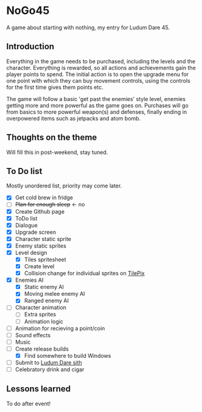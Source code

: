 # NoGo45
A game about starting with nothing, my entry for Ludum Dare 45.

## Introduction
Everything in the game needs to be purchased, including the levels and the character.  Everything is rewarded, so all
actions and achievements gain the player points to spend.  The initial action is to open the upgrade menu for one point
with which they can buy movement controls, using the controls for the first time gives them points etc.

The game will follow a basic 'get past the enemies' style level, enemies getting more and more powerful as the game goes
on.  Purchases will go from basics to more powerful weapon(s) and defenses, finally ending in overpowered items such as
jetpacks and atom bomb.

## Thoughts on the theme
Will fill this in post-weekend, stay tuned.

## To Do list
Mostly unordered list, priority may come later.
 - [x] Get cold brew in fridge
 - [ ] ~~Plan for enough sleep~~ <- no
 - [x] Create Github page
 - [x] ToDo list
 - [x] Dialogue
 - [x] Upgrade screen
 - [x] Character static sprite
 - [x] Enemy static sprites
 - [x] Level design
   - [x] Tiles spritesheet
   - [x] Create level
   - [x] Collision change for individual sprites on [TilePix](github.com/bcvery1/tilepix)
 - [x] Enemies AI
   - [x] Static enemy AI
   - [x] Moving melee enemy AI
   - [x] Ranged enemy AI
 - [ ] Character animation
   - [ ] Extra sprites
   - [ ] Animation logic
 - [ ] Animation for recieving a point/coin
 - [ ] Sound effects
 - [ ] Music
 - [ ] Create release builds
   - [x] Find somewhere to build Windows
 - [ ] Submit to [Ludum Dare sith](ldjam.com)
 - [ ] Celebratory drink and cigar

## Lessons learned
To do after event!
